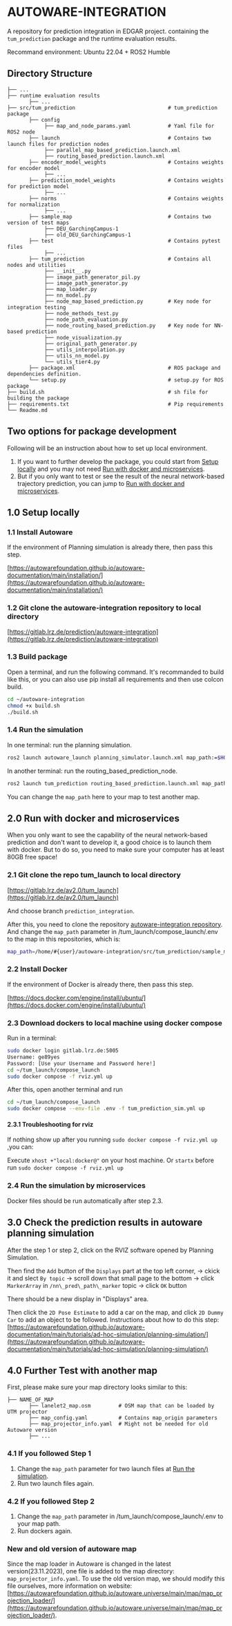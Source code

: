 # AUTOWARE-INTEGRATION

A repository for prediction integration in EDGAR project. containing the `tum_prediction` package and the runtime evaluation results.

Recommand environment: Ubuntu 22.04 + ROS2 Humble

## Directory Structure

```
├── ...  
├── runtime evaluation results 
       ├── ...  
├── src/tum_prediction                              # tum_prediction package
       ├── config
            ├── map_and_node_params.yaml            # Yaml file for ROS2 node
       ├── launch                                   # Contains two launch files for prediction nodes
            ├── parallel_map_based_prediction.launch.xml
            ├── routing_based_prediction.launch.xml
       ├── encoder_model_weights                    # Contains weights for encoder model
            ├── ...
       ├── prediction_model_weights                 # Contains weights for prediction model
            ├── ...
       ├── norms                                    # Contains weights for normalization
            ├── ...
       ├── sample_map                               # Contains two version of test maps
            ├── DEU_GarchingCampus-1
            ├── old_DEU_GarchingCampus-1
       ├── test                                     # Contains pytest files
            ├── ...
       ├── tum_prediction                           # Contains all nodes and utilities
            ├── __init__.py
            ├── image_path_generator_pil.py
            ├── image_path_generator.py
            ├── map_loader.py
            ├── nn_model.py
            ├── node_map_based_prediction.py        # Key node for integration testing
            ├── node_methods_test.py
            ├── node_path_evaluation.py
            ├── node_routing_based_prediction.py    # Key node for NN-based prediction
            ├── node_visualization.py
            ├── original_path_generator.py
            ├── utils_interpolation.py
            ├── utils_nn_model.py
            └── utils_tier4.py
       ├── package.xml                              # ROS package and dependencies definition.
       └── setup.py                                 # setup.py for ROS package
├── build.sh                                        # sh file for building the package
├── requirements.txt                                # Pip requirements
└── Readme.md 
```

## Two options for package development

Following will be an instruction about how to set up local environment.

1. If you want to further develop the package, you could start from [Setup locally](#10-setup-locally) and you may not need [Run with docker and microservices](#20-run-with-docker-and-microservices).
2. But if you only want to test or see the result of the neural network-based trajectory prediction, you can jump to [Run with docker and microservices](#20-run-with-docker-and-microservices).

## 1.0 Setup locally

### 1.1 Install Autoware

If the environment of Planning simulation is already there, then pass this step.

[https://autowarefoundation.github.io/autoware-documentation/main/installation/](https://autowarefoundation.github.io/autoware-documentation/main/installation/)

### 1.2 Git clone the autoware-integration repository to local directory

[https://gitlab.lrz.de/prediction/autoware-integration](https://gitlab.lrz.de/prediction/autoware-integration)

### 1.3 Build package

Open a terminal, and run the following command. It's recommanded to build like this, or you can also use pip install all requirements and then use colcon build.

```bash
cd ~/autoware-integration
chmod +x build.sh
./build.sh
```

### 1.4 Run the simulation

In one terminal: run the planning simulation.

```bash
ros2 launch autoware_launch planning_simulator.launch.xml map_path:=$HOME/autoware-integration/src/tum_prediction/sample_map/DEU_GarchingCampus-1 vehicle_model:=sample_vehicle sensor_model:=sample_sensor_kit
```

In another terminal: run the routing_based_prediction_node.

```bash
ros2 launch tum_prediction routing_based_prediction.launch.xml map_path:=$HOME/autoware-integration/src/tum_prediction/sample_map/DEU_GarchingCampus-1
```

You can change the `map_path` here to your map to test another map.

## 2.0 Run with docker and microservices

When you only want to see the capability of the neural network-based prediction and don't want to develop it, a good choice is to launch them with docker. But to do so, you need to make sure your computer has at least 80GB free space!

### 2.1 Git clone the repo tum_launch to local directory

[https://gitlab.lrz.de/av2.0/tum_launch](https://gitlab.lrz.de/av2.0/tum_launch)

And choose branch `prediction_integration`.

After this, you need to clone the repository [autoware-integration repository](#12-git-clone-the-autoware-integration-repository-to-local-directory). And change the `map_path` parameter in /tum_launch/compose_launch/.env to the map in this repositories, which is:

```bash
map_path=/home/#{user}/autoware-integration/src/tum_prediction/sample_map/DEU_GarchingCampus-1
```

### 2.2 Install Docker

If the environment of Docker is already there, then pass this step.

[https://docs.docker.com/engine/install/ubuntu/](https://docs.docker.com/engine/install/ubuntu/)

### 2.3 Download dockers to local machine using docker compose

Run in a terminal:

```bash
sudo docker login gitlab.lrz.de:5005
Username: ge89yes
Password: [Use your Username and Password here!]
cd ~/tum_launch/compose_launch
sudo docker compose -f rviz.yml up
```

After this, open another terminal and run

```bash
cd ~/tum_launch/compose_launch
sudo docker compose --env-file .env -f tum_prediction_sim.yml up
```

#### 2.3.1 Troubleshooting for rviz

If nothing show up after you running `sudo docker compose -f rviz.yml up` ,you can:

Execute `xhost +"local:docker@"` on your host machine.
Or `startx` before run `sudo docker compose -f rviz.yml up`

### 2.4 Run the simulation by microservices

Docker files should be run automatically after step 2.3.

## 3.0 Check the prediction results in autoware planning simulation

After the step 1 or step 2, click on the RVIZ software opened by Planning Simulation.

Then find the `Add` button of the `Displays` part at the top left corner,
-> ckick it and slect `By topic`
-> scroll down that small page to the bottom
-> click `MarkerArray` in `/nn\_pred\_path\_marker` topic
-> click `OK` button

There should be a new display in "Displays" area.

Then click the `2D Pose Estimate` to add a car on the map, and click `2D Dummy Car` to add an object to be followed. Instructions about how to do this step: [https://autowarefoundation.github.io/autoware-documentation/main/tutorials/ad-hoc-simulation/planning-simulation/](https://autowarefoundation.github.io/autoware-documentation/main/tutorials/ad-hoc-simulation/planning-simulation/)

## 4.0 Further Test with another map

First, please make sure your map directory looks similar to this:

```
├── NAME_OF_MAP 
       ├── lanelet2_map.osm         # OSM map that can be loaded by UTM projector
       ├── map_config.yaml          # Contains map_origin parameters
       ├── map_projector_info.yaml  # Might not be needed for old Autoware version
       ├── ...
```

### 4.1 If you followed Step 1

1. Change the `map_path` parameter for two launch files at [Run the simulation](#14-run-the-simulation).
2. Run two launch files again.

### 4.2 If you followed Step 2

1. Change the `map_path` parameter in /tum_launch/compose_launch/.env to your map path.
2. Run dockers again.

### New and old version of autoware map

Since the map loader in Autoware is changed in the latest version(23.11.2023), one file is added to the map directory: `map_projector_info.yaml`. To use the old version map, we should modify this file ourselves, more information on website: [https://autowarefoundation.github.io/autoware.universe/main/map/map_projection_loader/](https://autowarefoundation.github.io/autoware.universe/main/map/map_projection_loader/).
